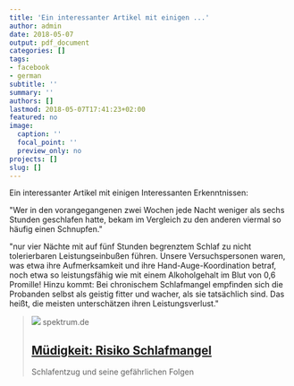 ```yaml
---
title: 'Ein interessanter Artikel mit einigen ...'
author: admin
date: 2018-05-07
output: pdf_document
categories: []
tags:
- facebook
- german
subtitle: ''
summary: ''
authors: []
lastmod: 2018-05-07T17:41:23+02:00
featured: no
image:
  caption: ''
  focal_point: ''
  preview_only: no
projects: []
slug: []
---
```

Ein interessanter Artikel mit einigen Interessanten Erkenntnissen:

"Wer in den vorangegangenen zwei Wochen jede Nacht weniger als sechs Stunden geschlafen hatte, bekam im Vergleich zu den anderen viermal so häufig einen Schnupfen."

"nur vier Nächte mit auf fünf Stunden begrenztem Schlaf zu nicht tolerierbaren Leistungseinbußen führen. Unsere Versuchspersonen waren, was etwa ihre Aufmerksamkeit und ihre Hand-Auge-Koordination betraf, noch etwa so leistungsfähig wie mit einem Alkoholgehalt im Blut von 0,6 Promille! Hinzu kommt: Bei chronischem Schlafmangel empfinden sich die Probanden selbst als geistig fitter und wacher, als sie tatsächlich sind. Das heißt, die meisten unterschätzen ihren Leistungsverlust."
> [![](https://static.spektrum.de/fm/912/iStock-95395245_almagami.jpg?f=1920x1080)](https://www.spektrum.de/news/was-bei-schlafmangel-im-gehirn-passiert/1560834)
> spektrum.de
> ## [Müdigkeit: Risiko Schlafmangel](https://www.spektrum.de/news/was-bei-schlafmangel-im-gehirn-passiert/1560834)
>
>Schlafentzug und seine gefährlichen Folgen

